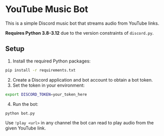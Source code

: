 # YouTube Music Bot

This is a simple Discord music bot that streams audio from YouTube links.

**Requires Python 3.8-3.12** due to the version constraints of `discord.py`.

## Setup

1. Install the required Python packages:

```bash
pip install -r requirements.txt
```

2. Create a Discord application and bot account to obtain a bot token.
3. Set the token in your environment:

```bash
export DISCORD_TOKEN=your_token_here
```

4. Run the bot:

```bash
python bot.py
```

Use `!play <url>` in any channel the bot can read to play audio from the given YouTube link.

